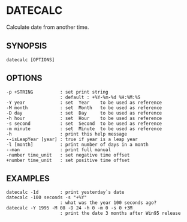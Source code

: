 # DATECALC 

Calculate date from another time.

## SYNOPSIS

    datecalc [OPTIONS] 

## OPTIONS

    -p +STRING          : set print string
                        : default : +%Y-%m-%d %H:%M:%S
    -Y year             : set  Year    to be used as reference
    -M month            : set  Month   to be used as reference
    -D day              : set  Day     to be used as reference
    -h hour             : set  Hour    to be used as reference
    -s second           : set  Second  to be used as reference
    -m minute           : set  Minute  to be used as reference
    -h                  : print this help message
    --isLeapYear [year] : true if year is a leap year
    -l [month]          : print number of days in a month
    --man               : print full manual
    -number time_unit   : set negative time offset
    +number time_unit   : set positive time offset

## EXAMPLES

    datecalc -1d        : print yesterday`s date
    datecalc -100 seconds -s "+%Y"
                        : what was the year 100 seconds ago?
    datecalc -Y 1995 -M 08 -D 24 -h 0 -m 0 -s 0 +3M
                        : print the date 3 months after Win95 release
